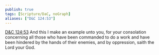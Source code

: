 ```yaml
---
publish: true
tags: [Scripture/DaC, noGraph]
aliases: ["D&C 124:53"]
---
```

[D&C 124:53](https://churchofjesuschrist.org/study/scriptures/dc-testament/dc/124?lang=eng&id=p53#p53) And this I make an example unto you, for your consolation concerning all those who have been commanded to do a work and have been hindered by the hands of their enemies, and by oppression, saith the Lord your God.
